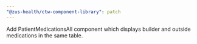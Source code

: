 ```yaml
---
"@zus-health/ctw-component-library": patch
---
```


Add PatientMedicationsAll component which displays builder and outside medications in the same table.
